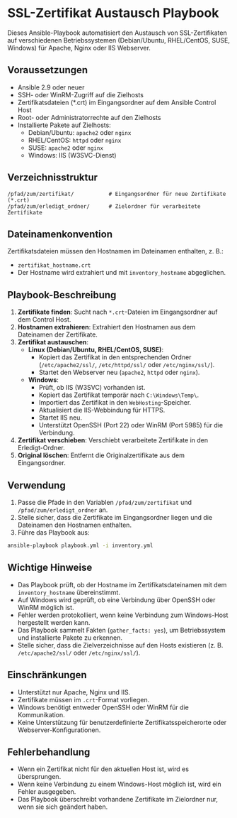 # SSL-Zertifikat Austausch Playbook

Dieses Ansible-Playbook automatisiert den Austausch von SSL-Zertifikaten auf verschiedenen Betriebssystemen (Debian/Ubuntu, RHEL/CentOS, SUSE, Windows) für Apache, Nginx oder IIS Webserver.

## Voraussetzungen

- Ansible 2.9 oder neuer
- SSH- oder WinRM-Zugriff auf die Zielhosts
- Zertifikatsdateien (*.crt) im Eingangsordner auf dem Ansible Control Host
- Root- oder Administratorrechte auf den Zielhosts
- Installierte Pakete auf Zielhosts:
  - Debian/Ubuntu: `apache2` oder `nginx`
  - RHEL/CentOS: `httpd` oder `nginx`
  - SUSE: `apache2` oder `nginx`
  - Windows: IIS (W3SVC-Dienst)

## Verzeichnisstruktur

```plaintext
/pfad/zum/zertifikat/           # Eingangsordner für neue Zertifikate (*.crt)
/pfad/zum/erledigt_ordner/      # Zielordner für verarbeitete Zertifikate
```

## Dateinamenkonvention

Zertifikatsdateien müssen den Hostnamen im Dateinamen enthalten, z. B.:
- `zertifikat_hostname.crt`
- Der Hostname wird extrahiert und mit `inventory_hostname` abgeglichen.

## Playbook-Beschreibung

1. **Zertifikate finden**: Sucht nach `*.crt`-Dateien im Eingangsordner auf dem Control Host.
2. **Hostnamen extrahieren**: Extrahiert den Hostnamen aus dem Dateinamen der Zertifikate.
3. **Zertifikat austauschen**:
   - **Linux (Debian/Ubuntu, RHEL/CentOS, SUSE)**:
     - Kopiert das Zertifikat in den entsprechenden Ordner (`/etc/apache2/ssl/`, `/etc/httpd/ssl/` oder `/etc/nginx/ssl/`).
     - Startet den Webserver neu (`apache2`, `httpd` oder `nginx`).
   - **Windows**:
     - Prüft, ob IIS (W3SVC) vorhanden ist.
     - Kopiert das Zertifikat temporär nach `C:\Windows\Temp\`.
     - Importiert das Zertifikat in den `WebHosting`-Speicher.
     - Aktualisiert die IIS-Webbindung für HTTPS.
     - Startet IIS neu.
     - Unterstützt OpenSSH (Port 22) oder WinRM (Port 5985) für die Verbindung.
4. **Zertifikat verschieben**: Verschiebt verarbeitete Zertifikate in den Erledigt-Ordner.
5. **Original löschen**: Entfernt die Originalzertifikate aus dem Eingangsordner.

## Verwendung

1. Passe die Pfade in den Variablen `/pfad/zum/zertifikat` und `/pfad/zum/erledigt_ordner` an.
2. Stelle sicher, dass die Zertifikate im Eingangsordner liegen und die Dateinamen den Hostnamen enthalten.
3. Führe das Playbook aus:

```bash
ansible-playbook playbook.yml -i inventory.yml
```

## Wichtige Hinweise

- Das Playbook prüft, ob der Hostname im Zertifikatsdateinamen mit dem `inventory_hostname` übereinstimmt.
- Auf Windows wird geprüft, ob eine Verbindung über OpenSSH oder WinRM möglich ist.
- Fehler werden protokolliert, wenn keine Verbindung zum Windows-Host hergestellt werden kann.
- Das Playbook sammelt Fakten (`gather_facts: yes`), um Betriebssystem und installierte Pakete zu erkennen.
- Stelle sicher, dass die Zielverzeichnisse auf den Hosts existieren (z. B. `/etc/apache2/ssl/` oder `/etc/nginx/ssl/`).

## Einschränkungen

- Unterstützt nur Apache, Nginx und IIS.
- Zertifikate müssen im `.crt`-Format vorliegen.
- Windows benötigt entweder OpenSSH oder WinRM für die Kommunikation.
- Keine Unterstützung für benutzerdefinierte Zertifikatsspeicherorte oder Webserver-Konfigurationen.

## Fehlerbehandlung

- Wenn ein Zertifikat nicht für den aktuellen Host ist, wird es übersprungen.
- Wenn keine Verbindung zu einem Windows-Host möglich ist, wird ein Fehler ausgegeben.
- Das Playbook überschreibt vorhandene Zertifikate im Zielordner nur, wenn sie sich geändert haben.